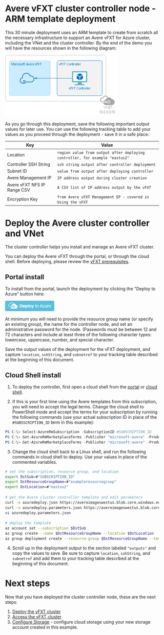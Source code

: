 # Avere vFXT cluster controller node - ARM template deployment

This 30 minute deployment uses an ARM template to create from scratch all the necessary infrastructure to support an Avere vFXT for Azure cluster, including the VNet and the cluster controller.  By the end of the demo you will have the resources shown in the following diagram:

<img src="../../docs/images/vfxt_deployment.png"> 

As you go through this deployment, save the following important output values for later use.  You can use the following tracking table to add your values as you proceed through the deployment - save it in a safe place.

|Key|Value|
|---|---|
|Location|`region value from output after deploying controller, for example "eastus2"`|
|Controller SSH String|`ssh string output after controller deployment`|
|Subnet ID|`value from output after deploying controller`|
|Avere Management IP|`IP address output during cluster creation`|
|Avere vFXT NFS IP Range CSV|`A CSV list of IP address output by the vFXT`|
|Encryption Key|`from Avere vFXT Management EP - covered in Using the vFXT`|

# Deploy the Avere cluster controller and VNet

The cluster controller helps you install and manage an Avere vFXT cluster.

You can deploy the Avere vFXT through the portal, or through the cloud shell.  Before deploying, please review the [vFXT prerequisites](../../docs/prereqs.md).

## Portal install

To install from the portal, launch the deployment by clicking the "Deploy to Azure" button here:

<a href="https://portal.azure.com/#create/Microsoft.Template/uri/https%3A%2F%2Favereimageswestus.blob.core.windows.net%2Fgithubcontent%2Fsrc%2Fvfxt%2Fazuredeploy.json" target="_blank">
<img src="https://raw.githubusercontent.com/Azure/azure-quickstart-templates/master/1-CONTRIBUTION-GUIDE/images/deploytoazure.png"/>
</a>

At minimum you will need to provide the resource group name (or specify an existing group), the name for the controller node, and set an administrative password for the node. (Passwords must be between 12 and 72 characters and include at least three of the following character types: lowercase, uppercase, number, and special character.

Save the output values of the deployment for the vFXT deployment, and capture `location`, `sshString`, and `subnetref` to your tracking table described at the beginning of this document.

## Cloud Shell install

1. To deploy the controller, first open a cloud shell from the [portal](http://portal.azure.com) or [cloud shell](https://shell.azure.com/).

2. If this is your first time using the Avere templates from this subscription, you will need to accept the legal terms.  Change the cloud shell to PowerShell mode and accept the terms for your subscription by running the following commands (use your actual subscription ID in place of the ``#SUBSSCRIPTION_ID`` term in this example):

  ```powershell
  PS C:\> Select-AzureRmSubscription -SubscriptionID #SUBSCRIPTION_ID
  PS C:\> Get-AzureRmMarketplaceTerms -Publisher "microsoft-avere" -Product "vfxt" -Name "avere-vfxt-controller" | Set-AzureRmMarketplaceTerms -Accept
  PS C:\> Get-AzureRmMarketplaceTerms -Publisher "microsoft-avere" -Product "vfxt" -Name "avere-vfxt-node" | Set-AzureRmMarketplaceTerms -Accept
  ```

3. Change the cloud shell back to a Linux shell, and run the following commands in cloud shell to deploy. Use your values in place of the commented variables. 

  ```bash
  # set the subscription, resource group, and location
  export DstSub=#"SUBSCRIPTION_ID"
  export DstResourceGroupName=#"exampleresourcegroup"
  export DstLocation=#"eastus2"

  # get the Avere cluster controller template and edit parameters
  curl -o azuredeploy.json https://avereimageswestus.blob.core.windows.net/githubcontent/src/vfxt/azuredeploy.json
  curl -o azuredeploy.parameters.json https://avereimageswestus.blob.core.windows.net/githubcontent/src/vfxt/azuredeploy.parameters.json
  vi azuredeploy.parameters.json

  # deploy the template
  az account set --subscription $DstSub
  az group create --name $DstResourceGroupName --location $DstLocation
  az group deployment create --resource-group $DstResourceGroupName --template-file azuredeploy.json --parameters @azuredeploy.parameters.json
  ```

4. Scroll up in the deployment output to the section labeled `"outputs"` and copy the values to save. Be sure to capture `location`, `sshString`, and `subnetref` and add them to your tracking table described at the beginning of this document.

# Next steps

Now that you have deployed the cluster controller node, these are the next steps:
  1. [Deploy the vFXT cluster](../../docs/jumpstart_deploy.md)
  2. [Access the vFXT cluster](../../docs/access_cluster.md)
  3. [Configure Storage](../../docs/configure_storage.md) - configure cloud storage using your new storage account created in this example.
